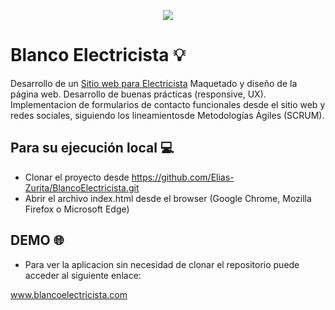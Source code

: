 <p align="center">
   <a href="https://blancoelectricista.com"><img src="https://github.com/Elias-Zurita/BlancoElectricista/blob/master/public/img/icono.png"></a>
</p>

# Blanco Electricista :bulb:

Desarrollo de un <a href="https://blancoelectricista.com">Sitio web para Electricista</a>
Maquetado y diseño de la página web.
Desarrollo de buenas prácticas (responsive, UX).
Implementacion de formularios de contacto funcionales desde el sitio web y redes sociales, siguiendo los lineamientosde Metodologías Ágiles (SCRUM).

## Para su ejecución local :computer:
- Clonar el proyecto desde https://github.com/Elias-Zurita/BlancoElectricista.git
- Abrir el archivo index.html desde el browser (Google Chrome, Mozilla Firefox o Microsoft Edge)

## DEMO :globe_with_meridians:
- Para ver la aplicacion sin necesidad de clonar el repositorio puede acceder al siguiente enlace: 

www.blancoelectricista.com